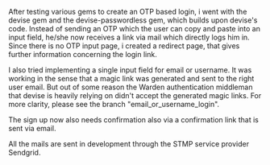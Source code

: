 After testing various gems to create an OTP based login, i went with the devise gem and the devise-passwordless gem, which builds upon devise's code. Instead of sending an OTP which the user can copy and paste into an input field, he/she now receives a link via mail which directly logs him in.
Since there is no OTP input page, i created a redirect page, that gives further information concerning the login link.

I also tried implementing a single input field for email or username. It was working in the sense that a magic link was generated and sent to the right user email. But out of some reason the Warden authentication middleman that devise is heavily relying on didn't accept the generated magic links. For more clarity, please see the branch "email_or_username_login".

The sign up now also needs confirmation also via a confirmation link that is sent via email.

All the mails are sent in development through the STMP service provider Sendgrid. 
